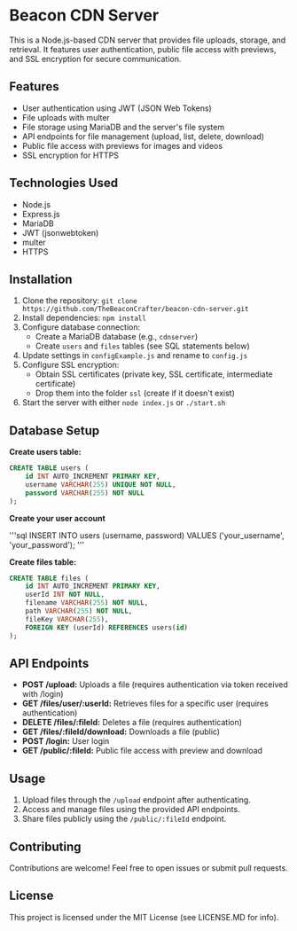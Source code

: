 # Beacon CDN Server

This is a Node.js-based CDN server that provides file uploads, storage, and retrieval. It features user authentication, public file access with previews, and SSL encryption for secure communication.

## Features

* User authentication using JWT (JSON Web Tokens)
* File uploads with multer
* File storage using MariaDB and the server's file system
* API endpoints for file management (upload, list, delete, download)
* Public file access with previews for images and videos
* SSL encryption for HTTPS

## Technologies Used

* Node.js
* Express.js
* MariaDB
* JWT (jsonwebtoken)
* multer
* HTTPS

## Installation

1. Clone the repository: `git clone https://github.com/TheBeaconCrafter/beacon-cdn-server.git`
2. Install dependencies: `npm install`
3. Configure database connection:
    * Create a MariaDB database (e.g., `cdnserver`)
    * Create `users` and `files` tables (see SQL statements below)
4. Update settings in `configExample.js` and rename to `config.js`
5. Configure SSL encryption:
    * Obtain SSL certificates (private key, SSL certificate, intermediate certificate)
    * Drop them into the folder `ssl` (create if it doesn't exist)
6. Start the server with either `node index.js` or `./start.sh`

## Database Setup

**Create users table:**

```sql
CREATE TABLE users (
    id INT AUTO_INCREMENT PRIMARY KEY,
    username VARCHAR(255) UNIQUE NOT NULL,
    password VARCHAR(255) NOT NULL
);
```
**Create your user account**

'''sql
INSERT INTO users (username, password) VALUES ('your_username', 'your_password');
'''

**Create files table:**

```sql
CREATE TABLE files (
    id INT AUTO_INCREMENT PRIMARY KEY,
    userId INT NOT NULL,
    filename VARCHAR(255) NOT NULL,
    path VARCHAR(255) NOT NULL,
    fileKey VARCHAR(255),
    FOREIGN KEY (userId) REFERENCES users(id)
);
```

## API Endpoints

* **POST /upload:** Uploads a file (requires authentication via token received with /login)
* **GET /files/user/:userId:** Retrieves files for a specific user (requires authentication)
* **DELETE /files/:fileId:** Deletes a file (requires authentication)
* **GET /files/:fileId/download:** Downloads a file (public)
* **POST /login:** User login
* **GET /public/:fileId:** Public file access with preview and download

## Usage

1.  Upload files through the `/upload` endpoint after authenticating.
2.  Access and manage files using the provided API endpoints.
3.  Share files publicly using the `/public/:fileId` endpoint.

## Contributing

Contributions are welcome! Feel free to open issues or submit pull requests.

## License

This project is licensed under the MIT License (see LICENSE.MD for info).